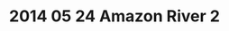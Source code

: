 ---
layout: blog
title: 2014 05 24 Amazon River 2
category: blog
lat: -3.11489
lng: -64.83116
altitude: 9735.450000000001
image: https://s3-us-west-2.amazonaws.com/worldcup14/2014-05-24 09:18:34 PDT.jpg
observation: 20140524091834PDT
---